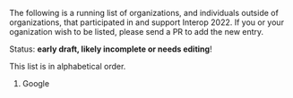 The following is a running list of organizations, and individuals outside of organizations, that participated in and support Interop 2022. If you or your oganization wish to be listed, please send a PR to add the new entry.

Status: **early draft, likely incomplete or needs editing**!

This list is in alphabetical order.

1. Google
